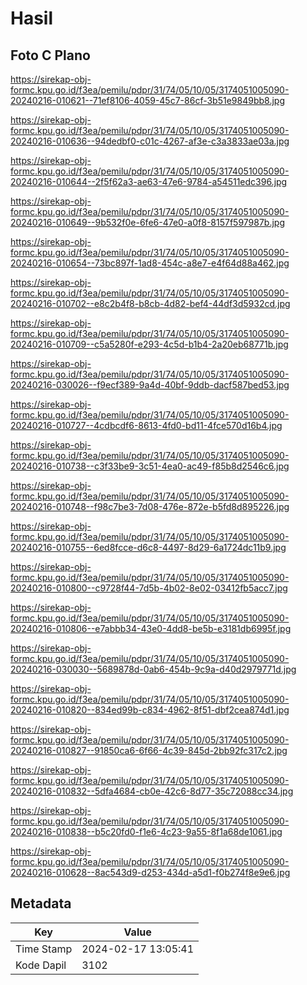 # Hasil

## Foto C Plano

https://sirekap-obj-formc.kpu.go.id/f3ea/pemilu/pdpr/31/74/05/10/05/3174051005090-20240216-010621--71ef8106-4059-45c7-86cf-3b51e9849bb8.jpg

https://sirekap-obj-formc.kpu.go.id/f3ea/pemilu/pdpr/31/74/05/10/05/3174051005090-20240216-010636--94dedbf0-c01c-4267-af3e-c3a3833ae03a.jpg

https://sirekap-obj-formc.kpu.go.id/f3ea/pemilu/pdpr/31/74/05/10/05/3174051005090-20240216-010644--2f5f62a3-ae63-47e6-9784-a54511edc396.jpg

https://sirekap-obj-formc.kpu.go.id/f3ea/pemilu/pdpr/31/74/05/10/05/3174051005090-20240216-010649--9b532f0e-6fe6-47e0-a0f8-8157f597987b.jpg

https://sirekap-obj-formc.kpu.go.id/f3ea/pemilu/pdpr/31/74/05/10/05/3174051005090-20240216-010654--73bc897f-1ad8-454c-a8e7-e4f64d88a462.jpg

https://sirekap-obj-formc.kpu.go.id/f3ea/pemilu/pdpr/31/74/05/10/05/3174051005090-20240216-010702--e8c2b4f8-b8cb-4d82-bef4-44df3d5932cd.jpg

https://sirekap-obj-formc.kpu.go.id/f3ea/pemilu/pdpr/31/74/05/10/05/3174051005090-20240216-010709--c5a5280f-e293-4c5d-b1b4-2a20eb68771b.jpg

https://sirekap-obj-formc.kpu.go.id/f3ea/pemilu/pdpr/31/74/05/10/05/3174051005090-20240216-030026--f9ecf389-9a4d-40bf-9ddb-dacf587bed53.jpg

https://sirekap-obj-formc.kpu.go.id/f3ea/pemilu/pdpr/31/74/05/10/05/3174051005090-20240216-010727--4cdbcdf6-8613-4fd0-bd11-4fce570d16b4.jpg

https://sirekap-obj-formc.kpu.go.id/f3ea/pemilu/pdpr/31/74/05/10/05/3174051005090-20240216-010738--c3f33be9-3c51-4ea0-ac49-f85b8d2546c6.jpg

https://sirekap-obj-formc.kpu.go.id/f3ea/pemilu/pdpr/31/74/05/10/05/3174051005090-20240216-010748--f98c7be3-7d08-476e-872e-b5fd8d895226.jpg

https://sirekap-obj-formc.kpu.go.id/f3ea/pemilu/pdpr/31/74/05/10/05/3174051005090-20240216-010755--6ed8fcce-d6c8-4497-8d29-6a1724dc11b9.jpg

https://sirekap-obj-formc.kpu.go.id/f3ea/pemilu/pdpr/31/74/05/10/05/3174051005090-20240216-010800--c9728f44-7d5b-4b02-8e02-03412fb5acc7.jpg

https://sirekap-obj-formc.kpu.go.id/f3ea/pemilu/pdpr/31/74/05/10/05/3174051005090-20240216-010806--e7abbb34-43e0-4dd8-be5b-e3181db6995f.jpg

https://sirekap-obj-formc.kpu.go.id/f3ea/pemilu/pdpr/31/74/05/10/05/3174051005090-20240216-030030--5689878d-0ab6-454b-9c9a-d40d2979771d.jpg

https://sirekap-obj-formc.kpu.go.id/f3ea/pemilu/pdpr/31/74/05/10/05/3174051005090-20240216-010820--834ed99b-c834-4962-8f51-dbf2cea874d1.jpg

https://sirekap-obj-formc.kpu.go.id/f3ea/pemilu/pdpr/31/74/05/10/05/3174051005090-20240216-010827--91850ca6-6f66-4c39-845d-2bb92fc317c2.jpg

https://sirekap-obj-formc.kpu.go.id/f3ea/pemilu/pdpr/31/74/05/10/05/3174051005090-20240216-010832--5dfa4684-cb0e-42c6-8d77-35c72088cc34.jpg

https://sirekap-obj-formc.kpu.go.id/f3ea/pemilu/pdpr/31/74/05/10/05/3174051005090-20240216-010838--b5c20fd0-f1e6-4c23-9a55-8f1a68de1061.jpg

https://sirekap-obj-formc.kpu.go.id/f3ea/pemilu/pdpr/31/74/05/10/05/3174051005090-20240216-010628--8ac543d9-d253-434d-a5d1-f0b274f8e9e6.jpg


## Metadata

| Key        | Value               |
| ---------- | ------------------- |
| Time Stamp | 2024-02-17 13:05:41 |
| Kode Dapil | 3102                |



